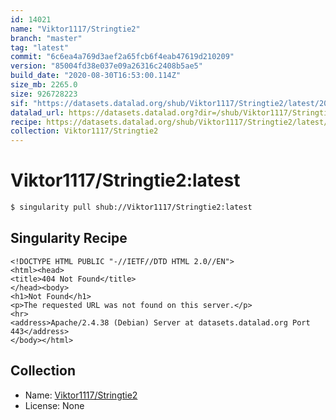 ```yaml
---
id: 14021
name: "Viktor1117/Stringtie2"
branch: "master"
tag: "latest"
commit: "6c6ea4a769d3aef2a65fcb6f4eab47619d210209"
version: "85004fd38e037e09a26316c2408b5ae5"
build_date: "2020-08-30T16:53:00.114Z"
size_mb: 2265.0
size: 926728223
sif: "https://datasets.datalad.org/shub/Viktor1117/Stringtie2/latest/2020-08-30-6c6ea4a7-85004fd3/85004fd38e037e09a26316c2408b5ae5.sif"
datalad_url: https://datasets.datalad.org?dir=/shub/Viktor1117/Stringtie2/latest/2020-08-30-6c6ea4a7-85004fd3/
recipe: https://datasets.datalad.org/shub/Viktor1117/Stringtie2/latest/2020-08-30-6c6ea4a7-85004fd3/Singularity
collection: Viktor1117/Stringtie2
---
```


# Viktor1117/Stringtie2:latest

```bash
$ singularity pull shub://Viktor1117/Stringtie2:latest
```

## Singularity Recipe

```singularity
<!DOCTYPE HTML PUBLIC "-//IETF//DTD HTML 2.0//EN">
<html><head>
<title>404 Not Found</title>
</head><body>
<h1>Not Found</h1>
<p>The requested URL was not found on this server.</p>
<hr>
<address>Apache/2.4.38 (Debian) Server at datasets.datalad.org Port 443</address>
</body></html>
```

## Collection

 - Name: [Viktor1117/Stringtie2](https://github.com/Viktor1117/Stringtie2)
 - License: None

